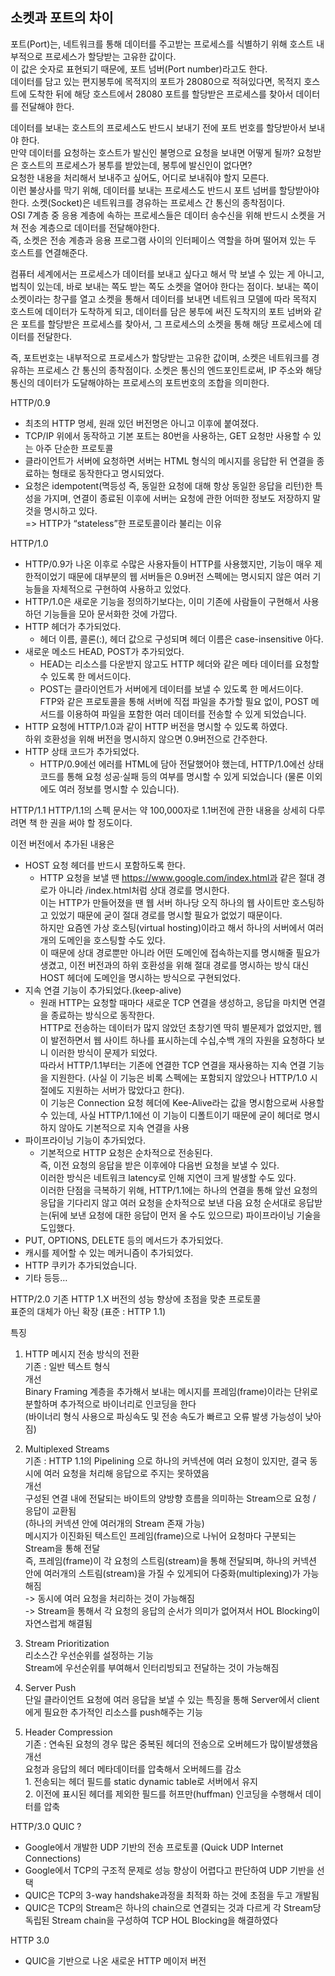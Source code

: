 ## 소켓과 포트의 차이
포트(Port)는, 네트워크를 통해 데이터를 주고받는 프로세스를 식별하기 위해 호스트 내부적으로 프로세스가 할당받는 고유한 값이다. <br>
이 값은 숫자로 표현되기 때문에, 포트 넘버(Port number)라고도 한다. <br>
데이터를 담고 있는 편지봉투에 목적지의 포트가 28080으로 적혀있다면, 목적지 호스트에 도착한 뒤에 해당 호스트에서 28080 포트를 할당받은 프로세스를 찾아서 데이터를 전달해야 한다.

데이터를 보내는 호스트의 프로세스도 반드시 보내기 전에 포트 번호를 할당받아서 보내야 한다. <br>
만약 데이터를 요청하는 호스트가 발신인 불명으로 요청을 보내면 어떻게 될까? 요청받은 호스트의 프로세스가 봉투를 받았는데, 봉투에 발신인이 없다면? <br>
요청한 내용을 처리해서 보내주고 싶어도, 어디로 보내줘야 할지 모른다. <br>
이런 불상사를 막기 위해, 데이터를 보내는 프로세스도 반드시 포트 넘버를 할당받아야 한다. 
​
소켓(Socket)은 네트워크를 경유하는 프로세스 간 통신의 종착점이다. <br>
OSI 7계층 중 응용 계층에 속하는 프로세스들은 데이터 송수신을 위해 반드시 소켓을 거쳐 전송 계층으로 데이터를 전달해야한다. <br>
즉, 소켓은 전송 계층과 응용 프로그램 사이의 인터페이스 역할을 하며 떨어져 있는 두 호스트를 연결해준다.

컴퓨터 세계에서는 프로세스가 데이터를 보내고 싶다고 해서 막 보낼 수 있는 게 아니고, 법칙이 있는데, 바로 보내는 쪽도 받는 쪽도 소켓을 열어야 한다는 점이다. 보내는 쪽이 소켓이라는 창구를 열고 소켓을 통해서 데이터를 보내면 네트워크 모델에 따라 목적지 호스트에 데이터가 도착하게 되고, 데이터를 담은 봉투에 써진 도착지의 포트 넘버와 같은 포트를 할당받은 프로세스를 찾아서, 그 프로세스의 소켓을 통해 해당 프로세스에 데이터를 전달한다.

즉, 포트번호는 내부적으로 프로세스가 할당받는 고유한 값이며, 소켓은 네트워크를 경유하는 프로세스 간 통신의 종착점이다.
소켓은 통신의 엔드포인트로써, IP 주소와 해당 통신의 데이터가 도달해야하는 프로세스의 포트번호의 조합을 의미한다.




HTTP/0.9
- 최초의 HTTP 명세, 원래 있던 버전명은 아니고 이후에 붙여졌다.
- TCP/IP 위에서 동작하고 기본 포트는 80번을 사용하는, GET 요청만 사용할 수 있는 아주 단순한 프로토콜 
- 클라이언트가 서버에 요청하면 서버는 HTML 형식의 메시지를 응답한 뒤 연결을 종료하는 형태로 동작한다고 명시되었다.
- 요청은 idempotent(멱등성 즉, 동일한 요청에 대해 항상 동일한 응답을 리턴)한 특성을 가지며, 연결이 종료된 이후에 서버는 요청에 관한 어떠한 정보도 저장하지 말 것을 명시하고 있다. <br>
=> HTTP가 “stateless”한 프로토콜이라 불리는 이유


HTTP/1.0
- HTTP/0.9가 나온 이후로 수많은 사용자들이 HTTP를 사용했지만, 기능이 매우 제한적이었기 때문에 대부분의 웹 서버들은 0.9버전 스펙에는 명시되지 않은 여러 기능들을 자체적으로 구현하여 사용하고 있었다.
- HTTP/1.0은 새로운 기능을 정의하기보다는, 이미 기존에 사람들이 구현해서 사용하던 기능들을 모아 문서화한 것에 가깝다.
- HTTP 헤더가 추가되었다.
  - 헤더 이름, 콜론(:), 헤더 값으로 구성되며 헤더 이름은 case-insensitive 아다.
- 새로운 메소드 HEAD, POST가 추가되었다.
  - HEAD는 리소스를 다운받지 않고도 HTTP 헤더와 같은 메타 데이터를 요청할 수 있도록 한 메서드이다.
  - POST는 클라이언트가 서버에게 데이터를 보낼 수 있도록 한 메서드이다. <br>
  FTP와 같은 프로토콜을 통해 서버에 직접 파일을 추가할 필요 없이, POST 메서드를 이용하여 파일을 포함한 여러 데이터를 전송할 수 있게 되었습니다.
- HTTP 요청에 HTTP/1.0과 같이 HTTP 버전을 명시할 수 있도록 하였다. <br>
하위 호환성을 위해 버전을 명시하지 않으면 0.9버전으로 간주한다.
- HTTP 상태 코드가 추가되었다.
  - HTTP/0.9에선 에러를 HTML에 담아 전달했어야 했는데, HTTP/1.0에선 상태 코드를 통해 요청 성공·실패 등의 여부를 명시할 수 있게 되었습니다 (물론 이외에도 여러 정보를 명시할 수 있습니다).


HTTP/1.1
HTTP/1.1의 스펙 문서는 약 100,000자로 1.1버전에 관한 내용을 상세히 다루려면 책 한 권을 써야 할 정도이다.

이전 버전에서 추가된 내용은
- HOST 요청 헤더를 반드시 포함하도록 한다.
  - HTTP 요청을 보낼 땐 https://www.google.com/index.html과 같은 절대 경로가 아니라 /index.html처럼 상대 경로를 명시한다. <br>
  이는 HTTP가 만들어졌을 땐 웹 서버 하나당 오직 하나의 웹 사이트만 호스팅하고 있었기 때문에 굳이 절대 경로를 명시할 필요가 없었기 때문이다. <br>
  하지만 요즘엔 가상 호스팅(virtual hosting)이라고 해서 하나의 서버에서 여러 개의 도메인을 호스팅할 수도 있다. <br>
  이 때문에 상대 경로뿐만 아니라 어떤 도메인에 접속하는지를 명시해줄 필요가 생겼고, 이전 버전과의 하위 호환성을 위해 절대 경로를 명시하는 방식 대신 HOST 헤더에 도메인을 명시하는 방식으로 구현되었다. 
- 지속 연결 기능이 추가되었다.(keep-alive)
  - 원래 HTTP는 요청할 때마다 새로운 TCP 연결을 생성하고, 응답을 마치면 연결을 종료하는 방식으로 동작한다. <br>
  HTTP로 전송하는 데이터가 많지 않았던 초창기엔 딱히 별문제가 없었지만, 웹이 발전하면서 웹 사이트 하나를 표시하는데 수십,수백 개의 자원을 요청하다 보니 이러한 방식이 문제가 되었다.<br>
  따라서 HTTP/1.1부터는 기존에 연결한 TCP 연결을 재사용하는 지속 연결 기능을 지원한다. (사실 이 기능은 비록 스펙에는 포함되지 않았으나 HTTP/1.0 시절에도 지원하는 서버가 많았다고 한다). <br>
  이 기능은 Connection 요청 헤더에 Kee-Alive라는 값을 명시함으로써 사용할 수 있는데, 사실 HTTP/1.1에선 이 기능이 디폴트이기 때문에 굳이 헤더로 명시하지 않아도 기본적으로 지속 연결을 사용
- 파이프라이닝 기능이 추가되었다.
  - 기본적으로 HTTP 요청은 순차적으로 전송된다.<br> 
  즉, 이전 요청의 응답을 받은 이후에야 다음번 요청을 보낼 수 있다.<br>
  이러한 방식은 네트워크 latency로 인해 지연이 크게 발생할 수도 있다.<br>
  이러한 단점을 극복하기 위해, HTTP/1.1에는 하나의 연결을 통해 앞선 요청의 응답을 기다리지 않고 여러 요청을 순차적으로 보낸 다음 요청 순서대로 응답받는(뒤에 보낸 요청에 대한 응답이 먼저 올 수도 있으므로) 파이프라이닝 기술을 도입했다.
- PUT, OPTIONS, DELETE 등의 메서드가 추가되었다.
- 캐시를 제어할 수 있는 메커니즘이 추가되었다.
- HTTP 쿠키가 추가되었습니다.
- 기타 등등…


HTTP/2.0
기존 HTTP 1.X 버전의 성능 향상에 초점을 맞춘 프로토콜 <br>
표준의 대체가 아닌 확장 (표준 : HTTP 1.1)

특징
1) HTTP 메시지 전송 방식의 전환<br>
기존 : 일반 텍스트 형식<br>
개선<br>
Binary Framing 계층을 추가해서 보내는 메시지를 프레임(frame)이라는 단위로 분할하며 추가적으로 바이너리로 인코딩을 한다<br>
(바이너리 형식 사용으로 파싱속도 및 전송 속도가 빠르고 오류 발생 가능성이 낮아짐)

2) Multiplexed Streams<br>
기존 : HTTP 1.1의 Pipelining 으로 하나의 커넥션에 여러 요청이 있지만, 결국 동시에 여러 요청을 처리해 응답으로 주지는 못하였음<br>
개선<br>
구성된 연결 내에 전달되는 바이트의 양방향 흐름을 의미하는 Stream으로 요청 / 응답이 교환됨<br>
(하나의 커넥션 안에 여러개의 Stream 존재 가능)<br>
메시지가 이진화된 텍스트인 프레임(frame)으로 나뉘어 요청마다 구분되는 Stream을 통해 전달<br>
즉, 프레임(frame)이 각 요청의 스트림(stream)을 통해 전달되며, 하나의 커넥션 안에 여러개의 스트림(stream)을 가질 수 있게되어 다중화(multiplexing)가 가능해짐<br>
-> 동시에 여러 요청을 처리하는 것이 가능해짐<br>
-> Stream을 통해서 각 요청의 응답의 순서가 의미가 없어져서 HOL Blocking이 자연스럽게 해결됨
3) Stream Prioritization<br>
리소스간 우선순위를 설정하는 기능<br>
Stream에 우선순위를 부여해서 인터리빙되고 전달하는 것이 가능해짐
4) Server Push<br>
단일 클라이언트 요청에 여러 응답을 보낼 수 있는 특징을 통해 Server에서 client에게 필요한 추가적인 리소스를 push해주는 기능
5) Header Compression<br>
기존 : 연속된 요청의 경우 많은 중복된 헤더의 전송으로 오버헤드가 많이발생했음<br>
개선<br>
요청과 응답의 헤더 메타데이터를 압축해서 오버헤드를 감소<br>1. 전송되는 헤더 필드를 static dynamic table로 서버에서 유지<br>2. 이전에 표시된 헤더를 제외한 필드를 허프만(huffman) 인코딩을 수행해서 데이터를 압축


HTTP/3.0
QUIC ?
- Google에서 개발한 UDP 기반의 전송 프로토콜 (Quick UDP Internet Connections)
- Google에서 TCP의 구조적 문제로 성능 향상이 어렵다고 판단하여 UDP 기반을 선택
- QUIC은 TCP의 3-way handshake과정을 최적화 하는 것에 초점을 두고 개발됨
- QUIC은 TCP의 Stream은 하나의 chain으로 연결되는 것과 다르게 각 Stream당 독립된 Stream chain을 구성하여 TCP HOL Blocking을 해결하였다

HTTP 3.0
- QUIC을 기반으로 나온 새로운 HTTP 메이저 버전